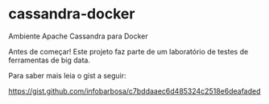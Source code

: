 # cassandra-docker
Ambiente Apache Cassandra para Docker

Antes de começar! Este projeto faz parte de um laboratório de testes de ferramentas de big data.

Para saber mais leia o gist a seguir:

https://gist.github.com/infobarbosa/c7bddaaec6d485324c2518e6deafaded


